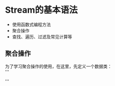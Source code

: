 # Stream的基本语法
   * 使用函数式编程方法
   * 聚合操作
   * 查找、遍历、过滤及常见计算等

## 聚合操作
为了学习聚合操作的使用，在这里，先定义一个数据类：  
'''

'''